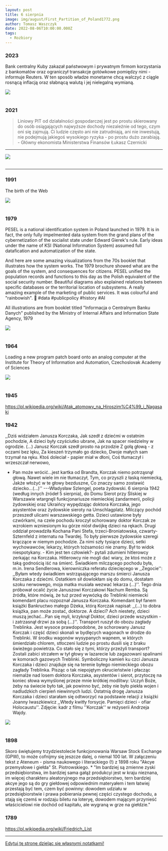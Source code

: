 ```yaml
---
layout: post
title: 6 sierpnia
image: img/august/First_Partition_of_Poland1772.png
author: Tomasz Waszczyk
date: 2022-08-06T10:00:00.000Z
tags:
  - Rozbiory
---
```


### 2023

Bank centralny Kuby zakazał państwowym i prywatnym firmom korzystania z bankomatów oraz ograniczył transakcje gotówkowe pomiędzy nimi - informuje Reuters. W ten sposób władze monetarne chcą walczyć z ciągle rosnącą inflacją oraz słabnącą walutą i jej nielegalną wymianą.

<img src="./img/august/kuba.webp"><br><br>

### 2021

> Liniowy PIT od działalności gospodarczej jest po prostu skierowany do osób osiągających najwyższe dochody niezależnie od tego, czym oni się zajmują. Ci ludzie często ani nie zatrudniają, ani nie inwestują, nie podejmują jakiegoś wysokiego ryzyka - po prostu dużo zarabiają. - Główny ekonomista Ministerstwa Finansów Łukasz Czernicki

---

<img src="./img/august/blaszczak.jpeg"><br><br>

---

### 1991

The birth of the Web

<img src="./img/august/World-Wide-Web-project-small.png"><br><br>

### 1979

PESEL is a national identification system in Poland launched in 1979. It is in fact, the only fully impelmented data system from the grand plans of the cybernetization of the socialist state under Edward Gierek's rule. Early ideas under the name of KSI (National Information System) assumed full datafication and automatization of the state.

And here are some amazing visualizations from the 70s booklet that illustrates how the system works. The 1979 brochure showed what are the goals of the system, and consequences for citizens. PESEL unified the population records and functions to this day as the Polish equivalent of the social security number. Beautiful diagrams also explained relations between specific databases or the territorial location of subsystems. A really amazing example of the marketing of public services. It was colourful and "rainbowish". 🌈 #data #publicpolicy #history #AI

All illustrations are from booklet titled "Informacja o Centralnym Banku Danych" published by the Ministry of Internal Affairs and Information State Agency, 1979

<img src="./img/august/pesel.jpeg"><br><br>

### 1964

Loading a new program patch board onto an analog computer at the Institute for Theory of Information and Automation, Czechoslovak Academy of Sciences

<img src="./img/august/analog.jpg"><br><br>

### 1945

https://pl.wikipedia.org/wiki/Atak_atomowy_na_Hiroszim%C4%99_i_Nagasaki

### 1942

,,Dziś widziałem Janusza Korczaka, 
Jak szedł z dziećmi w ostatnim pochodzie, 
A dzieci były czyściutko ubrane, 
Jak na spacer niedzielny w ogrodzie. (...) 
Janusz Korczak szedł prosto na przodzie
Z gołą głową - z oczami bez lęku, 
Za kieszeń trzymało go dziecko, 
Dwoje małych sam trzymał na ręku. 
Ktoś doleciał - papier miał w dłoni, 
Coś tłumaczył i wrzeszczał nerwowo, 
- Pan może wrócić...jest kartka od Brandta, 
Korczak niemo potrząsnął głową. 
Nawet wiele im nie tłumaczył, 
Tym, co przyszli z łaską niemiecką, 
Jakże włożyć w te głowy bezduszne, 
Co znaczy samo zostawić dziecko...(...)''
---Władysław Szlengel, poeta żydowski.
6 sierpnia 1942 (według innych źródeł 5 sierpnia), do Domu Sierot przy Śliskiej w Warszawie wtargnęli funkcjonariusze niemieckiej żandarmerii, policji żydowskiej oraz Ukraińcy wypędzając doktora Korczaka, jego asystentów oraz żydowskie sieroty na Umschlagplatz. Milczący pochód przeszedł ulicami warszawskiego getta. Dzieci ustawione były czwórkami, na czele pochodu kroczył schorowany doktor Korczak ze wzrokiem wzniesionym ku górze niósł dwójkę dzieci na rękach. Drugi oddział prowadziła Kochana Pani Stefa, trzeci-Broniatowska, czwarty-Szternfeld z internatu na Twardej. To były pierwsze żydowskie szeregi krączące w niemym pochodzie. Za nimi szły tysiące dzieci, setki wychowawców, lekarzy, których tożsamości nie znamy. Był to widok niespotykany. - Kim jest ten człowiek?- pytali zdumieni hitlerowcy zerkając na Korczaka. Hitlerowcy nie mogli dać wiary, że ktoś może z taką godnością iść na śmierć. Świadkiem milczącego pochodu była, m.in. Irena Sendlerowa, kierowniczka referatu dziecięcego w ,,Żegocie'': ,,Byłam wtedy świadkiem wstrząsającego marszu śmierci Janusza Korczaka z dziećmi. Ostatkiem sił dowlokłam się do domu, dostałam szoku nerwowego, moja matka musiała wezwać lekarza (...)''. Tego dnia próbował ocalić życie Januszowi Korczakowi Nachum Remba. Są źródła, które mówią, że tuż przed wywózką do Treblinki niemiecki komendant placu rozpoznał Janusza Korczaka. Komendant był fanem książki Bankructwo małego Dżeka, którą Korczak napisał: ,,(...) to dobra książka, pan może zostać, doktorze. A dzieci? Ach niestety, dzieci muszą jechać...Pan się myli, krzyknął Doktor, dzieci przede wszystkim - i zatrzasnął drzwi za sobą (...)''. Transport ruszył do obozu zagłady Treblinka. Jest wysoce prawdopodobne, że schorowany Janusz Korczak i część dzieci skonali w bydlęcych wagonach w drodze do Treblinki. W środku wagonów wysypanych wapnem, w których śmierdziało chlorem, stłoczeni ludzie po prostu dusili się z braku świeżego powietrza. Co stało się z tymi, którzy przeżyli transport? Zostali zabici strzałem w tył głowy w lazarecie lub zagazowani spalinami w komorach gazowych Treblinki.
Symboliczny kamień ku czci Janusza Korczaka i dzieci znajduje się na terenie byłego niemieckiego obozu zagłady Treblinka.
Pisząc o tak niepojętym okrucieństwie i płacząc niemalże nad losem doktora Korczaka, asystentów i sierot, przytoczę na koniec słowa wymyślonej przeze mnie krótkiej modlitwy: Uczyń Boże, żeby na świecie było tak, jak powinno być, żeby nie było piekła wojen i nadludzkich cierpień niewinnych ludzi.
Ostatnią drogę Janusza Korczaka i dzieci starałam się odtworzyć na podstawie relacji z książki Joanny Iwaszkiewicz ,,Wtedy kwitły forsycje. Pamięci dzieci - ofiar Holocaustu''.
Zdjęcie: kadr z filmu ''Korczak'' w reżyserii Andrzeja Wajdy.

<img src="./img/august/korczak.jpg"><br><br>

### 1898

Skoro świętujemy trzydziestolecie funkcjonowania Warsaw Stock Exchange (GPW), to może cofnijmy się jeszcze dalej, o niemal 100 lat. W załączeniu tekst z Ateneum - pisma naukowego i literackiego (!) z 1898 roku "Akcye przemysłowe i giełda" St. Piotrowskiego.
*
"Im bardziej są zmienne zyski przedsiębiorstwa, im bardziej sama gałąź produkcyi jest w kraju nieznana, im więcej charakteru aleatoryjnego ma przedsiębiorstwo, tern bardziej akcye jego są do gry giełdowej odpowiednim materyałem i tem łatwiej przestają być tem, czem być powinny: dowodem udziału w przedsiębiorstwie i prawa pobierania pewnej części czystego dochodu, a stają się czemś w rodzaju biletu na loteryę, dowodem mającym przynieść właścicielowi nie dochód od kapitału, ale wygraną w grze na giełdzie."

### 1789

https://pl.wikipedia.org/wiki/Friedrich_List

---

<a href="https://github.com/TomaszWaszczyk/historia.waszczyk.com/edit/master/src/content/august-6.md" target="_blank">Edytuj tę stronę dzieląc się własnymi notatkami!</a>
